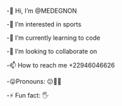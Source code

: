 

-👋 Hi, I’m @MEDEGNON

-👀 I’m interested in sports

-🌱 I’m currently learning to code

-💞️ I’m looking to collaborate on

-📫 How to reach me +22946046626

-😛Pronouns: 😕🧑‍🦯

-⚡ Fun fact: 🖐️




<!--
---

My FC Barcelona Website

This site presents news about FC Barcelona. It allows visitors to enter their contact details and discover information about Camp Nou.

Features:

Form to capture visitors' contact details.

Redirection to a page presenting the FC Barcelona stadium.

Video of Messi's dribbles.


How to Contribute?

If you would like to contribute to this project, feel free to create a pull request or report an issue.


---

N'hésitez pas à me dire si vous avez besoin d'autres traductions ou d'aide supplémentaire !


--->
